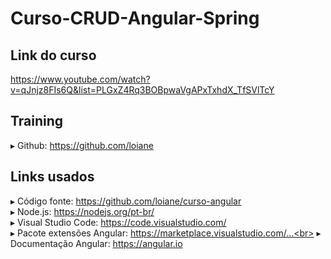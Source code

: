 # Curso-CRUD-Angular-Spring

## Link do curso
https://www.youtube.com/watch?v=qJnjz8FIs6Q&list=PLGxZ4Rq3BOBpwaVgAPxTxhdX_TfSVlTcY

## Training
▸ Github: https://github.com/loiane

## Links usados
▸ Código fonte: https://github.com/loiane/curso-angular<br>
▸ Node.js: https://nodejs.org/pt-br/<br>
▸ Visual Studio Code: https://code.visualstudio.com/<br>
▸ Pacote extensões Angular: https://marketplace.visualstudio.com/...<br>
▸ Documentação Angular: https://angular.io<br>
